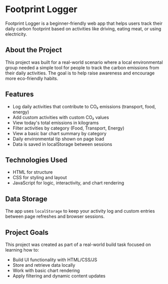 # Footprint Logger

Footprint Logger is a beginner-friendly web app that helps users track their daily carbon footprint based on activities like driving, eating meat, or using electricity.

## About the Project

This project was built for a real-world scenario where a local environmental group needed a simple tool for people to track the carbon emissions from their daily activities. The goal is to help raise awareness and encourage more eco-friendly habits.

## Features

- Log daily activities that contribute to CO₂ emissions (transport, food, energy)
- Add custom activities with custom CO₂ values
- View today's total emissions in kilograms
- Filter activities by category (Food, Transport, Energy)
- View a basic bar chart summary by category
- Daily environmental tip shown on page load
- Data is saved in localStorage between sessions

## Technologies Used

- HTML for structure
- CSS for styling and layout
- JavaScript for logic, interactivity, and chart rendering

## Data Storage

The app uses `localStorage` to keep your activity log and custom entries between page refreshes and browser sessions.

## Project Goals

This project was created as part of a real-world build task focused on learning how to:
- Build UI functionality with HTML/CSS/JS
- Store and retrieve data locally
- Work with basic chart rendering
- Apply filtering and dynamic content updates








